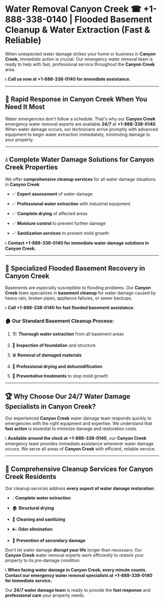 # Water Removal Canyon Creek ☎ +1-888-338-0140 | Flooded Basement Cleanup & Water Extraction (Fast & Reliable)

When unexpected water damage strikes your home or business in **Canyon Creek**, immediate action is crucial. Our emergency water removal team is ready to help with fast, professional service throughout the **Canyon Creek** area. 

📞 **Call us now at +1-888-338-0140 for immediate assistance.**
---
## 🚀 Rapid Response in Canyon Creek When You Need It Most
Water emergencies don't follow a schedule. That's why our **Canyon Creek** emergency water removal experts are available **24/7** at **+1-888-338-0140**. When water damage occurs, our technicians arrive promptly with advanced equipment to begin water extraction immediately, minimizing damage to your property.
---
## 💧 Complete Water Damage Solutions for Canyon Creek Properties
We offer **comprehensive cleanup services** for all water damage situations in **Canyon Creek**:
- ✅ **Expert assessment** of water damage  
- ✅ **Professional water extraction** with industrial equipment  
- ✅ **Complete drying** of affected areas  
- ✅ **Moisture control** to prevent further damage  
- ✅ **Sanitization services** to prevent mold growth  
📞 **Contact +1-888-338-0140 for immediate water damage solutions in Canyon Creek.**
---
## 🌊 Specialized Flooded Basement Recovery in Canyon Creek
Basements are especially susceptible to flooding problems. Our **Canyon Creek** team specializes in **basement cleanup** for water damage caused by heavy rain, broken pipes, appliance failures, or sewer backups. 
📞 **Call +1-888-338-0140 for fast flooded basement assistance.**
### 🏚️ Our Standard Basement Cleanup Process:
1. 🏗️ **Thorough water extraction** from all basement areas  
2. 🔎 **Inspection of foundation** and structure  
3. 🗑️ **Removal of damaged materials**  
4. 💨 **Professional drying and dehumidification**  
5. 🚫 **Preventative treatments** to stop mold growth  
---
## 🏆 Why Choose Our 24/7 Water Damage Specialists in Canyon Creek?
Our experienced **Canyon Creek** water damage team responds quickly to emergencies with the right equipment and expertise. We understand that **fast action** is essential to minimize damage and restoration costs.
📞 **Available around the clock at +1-888-338-0140**, our **Canyon Creek** emergency team provides immediate assistance whenever water damage occurs. We serve all areas of **Canyon Creek** with efficient, reliable service.
---
## 🧹 Comprehensive Cleanup Services for Canyon Creek Residents
Our cleanup services address **every aspect of water damage restoration**:
- 💧 **Complete water extraction**  
- 🏠 **Structural drying**  
- 🧼 **Cleaning and sanitizing**  
- 🌬️ **Odor elimination**  
- 🚫 **Prevention of secondary damage**  
Don't let water damage **disrupt your life** longer than necessary. Our **Canyon Creek** water removal experts work efficiently to restore your property to its pre-damage condition.
📞 **When facing water damage in Canyon Creek, every minute counts. Contact our emergency water removal specialists at +1-888-338-0140 for immediate service.**
Our **24/7 water damage team** is ready to provide the **fast response** and **professional care** your property needs.
